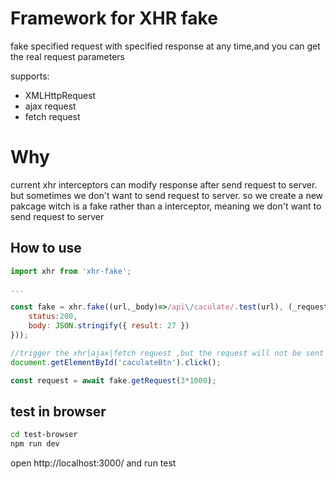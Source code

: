 # Framework for XHR fake

fake specified request with specified response at any time,and you can get the real request parameters

supports:
* XMLHttpRequest
* ajax request
* fetch request

# Why

current xhr interceptors can modify response after send request to server. but sometimes we don't want to send request to server. so we create a new pakcage witch is a fake rather than a interceptor, meaning we don't want to send request to server


## How to use

```javascript
import xhr from 'xhr-fake';

...

const fake = xhr.fake((url,_body)=>/api\/caculate/.test(url), (_request) => ({ 
    status:200,
    body: JSON.stringify({ result: 27 }) 
}));

//trigger the xhr|ajax|fetch request ,but the request will not be sent to the server
document.getElementById('caculateBtn').click();

const request = await fake.getRequest(3*1000);
```


## test in browser

```bash
cd test-browser
npm run dev
```
open http://localhost:3000/ and run test
